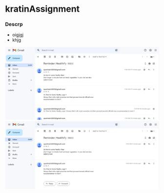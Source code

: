# kratinAssignment
 
### Descrp

- oigjgj
- khjg
 
 ![](assets/Healthify1.png)
 ![](assets/Healthify2.png)
